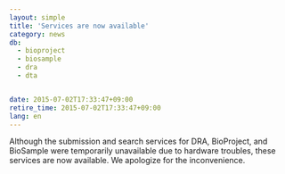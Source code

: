 ```yaml
---
layout: simple
title: 'Services are now available'
category: news
db:
  - bioproject
  - biosample
  - dra
  - dta


date: 2015-07-02T17:33:47+09:00
retire_time: 2015-07-02T17:33:47+09:00
lang: en
---
```


Although the submission and search services for DRA, BioProject, and BioSample were temporarily unavailable due to hardware troubles, these services are now available. We apologize for the inconvenience.
